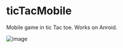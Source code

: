 # ticTacMobile
Mobile game in tic Tac toe. Works on Anroid.



![image](https://github.com/pawelkossowski91.github.io/ticTacMobile/screen_001.png)

